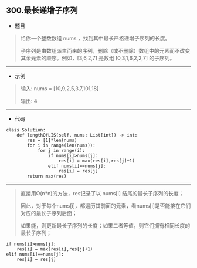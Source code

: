 300.最长递增子序列
----------

 - 题目
> 给你一个整数数组 nums ，找到其中最长严格递增子序列的长度。
> 
>子序列是由数组派生而来的序列，删除（或不删除）数组中的元素而不改变其余元素的顺序。例如，[3,6,2,7] 是数组 [0,3,1,6,2,2,7] 的子序列。
----------
 - 示例
> 输入: nums = [10,9,2,5,3,7,101,18]
>
> 输出: 4
>
----------
- 代码
>
>
    class Solution:
        def lengthOfLIS(self, nums: List[int]) -> int:
            res = [1]*len(nums)
            for i in range(len(nums)):
                for j in range(i):
                    if nums[i]>nums[j]:
                        res[i] = max(res[i],res[j]+1)
                    elif nums[i]==nums[j]:
                        res[i] = res[j]
            return max(res)
----------
> 
>
> 直接用O(n*n)的方法，res记录了以 nums[i] 结尾的最长子序列的长度；
>
> 因此，对于每个nums[i]，都遍历其前面的元素，看nums[i]是否能接在它们对应的最长子序列后面；
>
> 如果能，则更新最长子序列的长度；如果二者等值，则它们拥有相同长度的最长子序列；
>
    if nums[i]>nums[j]:
        res[i] = max(res[i],res[j]+1)
    elif nums[i]==nums[j]:
        res[i] = res[j]